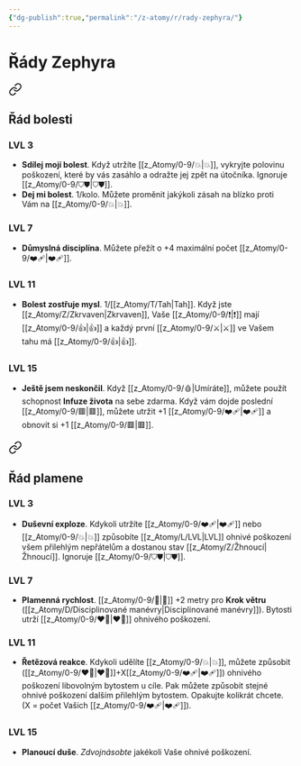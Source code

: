 ```yaml
---
{"dg-publish":true,"permalink":"/z-atomy/r/rady-zephyra/"}
---
```


# Řády Zephyra

<div class="transclusion internal-embed is-loaded"><a class="markdown-embed-link" href="/z-atomy/r/rad-bolesti/" aria-label="Open link"><svg xmlns="http://www.w3.org/2000/svg" width="24" height="24" viewBox="0 0 24 24" fill="none" stroke="currentColor" stroke-width="2" stroke-linecap="round" stroke-linejoin="round" class="svg-icon lucide-link"><path d="M10 13a5 5 0 0 0 7.54.54l3-3a5 5 0 0 0-7.07-7.07l-1.72 1.71"></path><path d="M14 11a5 5 0 0 0-7.54-.54l-3 3a5 5 0 0 0 7.07 7.07l1.71-1.71"></path></svg></a><div class="markdown-embed">




## Řád bolesti
### LVL 3
- **Sdílej mojí bolest**. Když utržíte [[z_Atomy/0-9/💥\|💥]], vykryjte polovinu poškození, které by vás zasáhlo a odražte jej zpět na útočníka. Ignoruje [[z_Atomy/0-9/⛉⛊\|⛉⛊]].
- **Dej mi bolest**. 1/kolo. Můžete proměnit jakýkoli zásah na blízko proti Vám na [[z_Atomy/0-9/💥\|💥]].

### LVL 7
- **Důmyslná disciplína**. Můžete přežít o +4 maximální počet [[z_Atomy/0-9/❤️‍🩹\|❤️‍🩹]].

### LVL 11
- **Bolest zostřuje mysl**. 1/[[z_Atomy/T/Tah\|Tah]]. Když jste [[z_Atomy/Z/Zkrvaven\|Zkrvaven]], Vaše [[z_Atomy/0-9/❗\|❗]] mají [[z_Atomy/0-9/👍\|👍]] a každý první [[z_Atomy/0-9/⚔️\|⚔️]] ve Vašem tahu má [[z_Atomy/0-9/👍\|👍]].

### LVL 15
- **Ještě jsem neskončil**. Když [[z_Atomy/0-9/🩸\|Umíráte]], můžete použít schopnost **Infuze života** na sebe zdarma. Když vám dojde poslední [[z_Atomy/0-9/🟥\|🟥]], můžete utržit +1 [[z_Atomy/0-9/❤️‍🩹\|❤️‍🩹]] a obnovit si +1 [[z_Atomy/0-9/🟥\|🟥]].

</div></div>


<div class="transclusion internal-embed is-loaded"><a class="markdown-embed-link" href="/z-atomy/r/rad-plamene/" aria-label="Open link"><svg xmlns="http://www.w3.org/2000/svg" width="24" height="24" viewBox="0 0 24 24" fill="none" stroke="currentColor" stroke-width="2" stroke-linecap="round" stroke-linejoin="round" class="svg-icon lucide-link"><path d="M10 13a5 5 0 0 0 7.54.54l3-3a5 5 0 0 0-7.07-7.07l-1.72 1.71"></path><path d="M14 11a5 5 0 0 0-7.54-.54l-3 3a5 5 0 0 0 7.07 7.07l1.71-1.71"></path></svg></a><div class="markdown-embed">




## Řád plamene
### LVL 3
- **Duševní exploze**. Kdykoli utržíte [[z_Atomy/0-9/❤️‍🩹\|❤️‍🩹]] nebo [[z_Atomy/0-9/💥\|💥]] způsobíte [[z_Atomy/L/LVL\|LVL]] ohnivé poškození všem přilehlým nepřátelům a dostanou stav [[z_Atomy/Z/Žhnoucí\|Žhnoucí]]. Ignoruje [[z_Atomy/0-9/⛉⛊\|⛉⛊]].

### LVL 7
- **Plamenná rychlost**. [[z_Atomy/0-9/🏃\|🏃]] +2 metry pro **Krok větru** ([[z_Atomy/D/Disciplinované manévry\|Disciplinované manévry]]). Bytosti utrží [[z_Atomy/0-9/❤️‍🔥\|❤️‍🔥]] ohnivého poškození.

### LVL 11
- **Řetězová reakce**. Kdykoli udělíte [[z_Atomy/0-9/💥\|💥]], můžete způsobit ([[z_Atomy/0-9/❤️‍🔥\|❤️‍🔥]]+X[[z_Atomy/0-9/❤️‍🩹\|❤️‍🩹]]) ohnivého poškození libovolným bytostem u cíle. Pak můžete způsobit stejné ohnivé poškození dalším přilehlým bytostem. Opakujte kolikrát chcete. (X = počet Vašich [[z_Atomy/0-9/❤️‍🩹\|❤️‍🩹]]).

### LVL 15
- **Planoucí duše**. *Zdvojnásobte* jakékoli Vaše ohnivé poškození.

</div></div>

